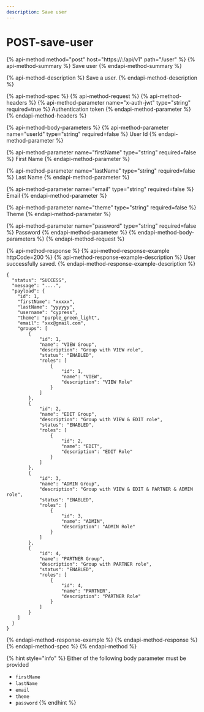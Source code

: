 ```yaml
---
description: Save user
---
```


# POST-save-user

{% api-method method="post" host="https://<host>:<port>/api/v1" path="/user" %}
{% api-method-summary %}
Save user
{% endapi-method-summary %}

{% api-method-description %}
Save a user.
{% endapi-method-description %}

{% api-method-spec %}
{% api-method-request %}
{% api-method-headers %}
{% api-method-parameter name="x-auth-jwt" type="string" required=true %}
Authentication token
{% endapi-method-parameter %}
{% endapi-method-headers %}

{% api-method-body-parameters %}
{% api-method-parameter name="userId" type="string" required=false %}
User Id
{% endapi-method-parameter %}

{% api-method-parameter name="firstName" type="string" required=false %}
First Name
{% endapi-method-parameter %}

{% api-method-parameter name="lastName" type="string" required=false %}
Last Name
{% endapi-method-parameter %}

{% api-method-parameter name="email" type="string" required=false %}
Email
{% endapi-method-parameter %}

{% api-method-parameter name="theme" type="string" required=false %}
Theme
{% endapi-method-parameter %}

{% api-method-parameter name="password" type="string" required=false %}
Password
{% endapi-method-parameter %}
{% endapi-method-body-parameters %}
{% endapi-method-request %}

{% api-method-response %}
{% api-method-response-example httpCode=200 %}
{% api-method-response-example-description %}
User successfully saved.
{% endapi-method-response-example-description %}

```
{
  "status": "SUCCESS",
  "message": "....",
  "payload": {
    "id": 1,
    "firstName": "xxxxx",
    "lastName": "yyyyyy",
    "username": "cypress",
    "theme": "purple_green_light",
    "email": "xxx@gmail.com",
    "groups": [
        {
            "id": 1,
            "name": "VIEW Group",
            "description": "Group with VIEW role",
            "status": "ENABLED",
            "roles": [
                {
                    "id": 1,
                    "name": "VIEW",
                    "description": "VIEW Role"
                }
            ]
        },
        {
            "id": 2,
            "name": "EDIT Group",
            "description": "Group with VIEW & EDIT role",
            "status": "ENABLED",
            "roles": [
                {
                    "id": 2,
                    "name": "EDIT",
                    "description": "EDIT Role"
                }
            ]
        },
        {
            "id": 3,
            "name": "ADMIN Group",
            "description": "Group with VIEW & EDIT & PARTNER & ADMIN role",
            "status": "ENABLED",
            "roles": [
                {
                    "id": 3,
                    "name": "ADMIN",
                    "description": "ADMIN Role"
                }
            ]
        },
        {
            "id": 4,
            "name": "PARTNER Group",
            "description": "Group with PARTNER role",
            "status": "ENABLED",
            "roles": [
                {
                    "id": 4,
                    "name": "PARTNER",
                    "description": "PARTNER Role"
                }
            ]
        }
    ]
  }
}
```
{% endapi-method-response-example %}
{% endapi-method-response %}
{% endapi-method-spec %}
{% endapi-method %}

{% hint style="info" %}
Either of the following body parameter must be provided

* `firstName`
* `lastName`
* `email`
* `theme`
* `password`
{% endhint %}

